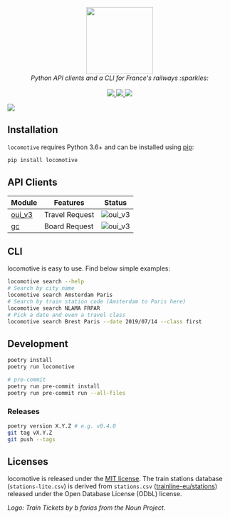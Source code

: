 <p align="center">
  <img src="/docs/_assets/logo.png" height="150"><br/>
  <i>Python API clients and a CLI for France's railways :sparkles:</i><br/><br/>
  <a href="https://maxmouchet.github.io/locomotive">
    <img src="https://img.shields.io/badge/docs-master-blue.svg?style=flat">
  </a>
  <a href="https://github.com/maxmouchet/locomotive/actions">
    <img src="https://github.com/maxmouchet/locomotive/workflows/CI/badge.svg">
  </a>
  <a href="https://coveralls.io/github/maxmouchet/locomotive?branch=master">
    <img src="https://coveralls.io/repos/github/maxmouchet/locomotive/badge.svg?branch=master&service=github">
  </a>
</p>

<img src="/docs/_assets/carbon.png">

## Installation

`locomotive` requires Python 3.6+ and can be installed using [pip](https://pip.pypa.io/en/stable/):

```bash
pip install locomotive
```

## API Clients

Module | Features | Status
-------|----------|-------
[oui_v3](/locomotive/api/oui_v3.py) | Travel Request | ![oui_v3](https://github.com/maxmouchet/locomotive/workflows/oui_v3/badge.svg)
[gc](/locomotive/api/gc.py) | Board Request | ![oui_v3](https://github.com/maxmouchet/locomotive/workflows/gc/badge.svg)

## CLI

locomotive is easy to use. Find below simple examples:

```bash
locomotive search --help
# Search by city name
locomotive search Amsterdam Paris
# Search by train station code (Amsterdam to Paris here)
locomotive search NLAMA FRPAR
# Pick a date and even a travel class
locomotive search Brest Paris --date 2019/07/14 --class first
```

## Development

```bash
poetry install
poetry run locomotive

# pre-commit
poetry run pre-commit install
poetry run pre-commit run --all-files
```

### Releases

```bash
poetry version X.Y.Z # e.g. v0.4.0
git tag vX.Y.Z
git push --tags
```

## Licenses

locomotive is released under the [MIT license](https://github.com/maxmouchet/locomotive/blob/master/LICENSE).
The train stations database (`stations-lite.csv`) is derived from `stations.csv` ([trainline-eu/stations](https://github.com/trainline-eu/stations)) released under the Open Database License (ODbL) license.

*Logo: Train Tickets by b farias from the Noun Project.*
